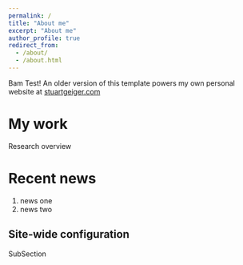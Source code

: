 ```yaml
---
permalink: /
title: "About me"
excerpt: "About me"
author_profile: true
redirect_from: 
  - /about/
  - /about.html
---
```


Bam Test! An older version of this template powers my own personal website at [stuartgeiger.com](http://stuartgeiger.com)

My work
======
Research overview


Recent news
======
1. news one
1. news two

Site-wide configuration
------
SubSection


